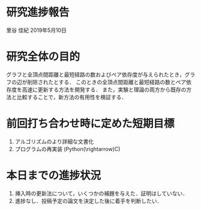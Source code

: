 研究進捗報告
================
里谷 佳紀
2019年5月10日







# 研究全体の目的

グラフと全頂点間距離と最短経路の数およびペア依存度が与えられたとき，グラフの辺が削除されたとする．
このときの全頂点間距離と最短経路の数とペア依存度を高速に更新する方法を開発する．
また，実験と理論の両方から既存の方法と比較することで，新方法の有用性を検証する．

# 前回打ち合わせ時に定めた短期目標

1.  アルゴリズムのより詳細な文書化
2.  プログラムの再実装 (Python\(\rightarrow\)C)

# 本日までの進捗状況

1.  挿入時の更新法について，いくつかの補題を与えた．証明はしていない．
2.  進捗なし．投稿予定の論文を決定した後に着手を判断したい．
